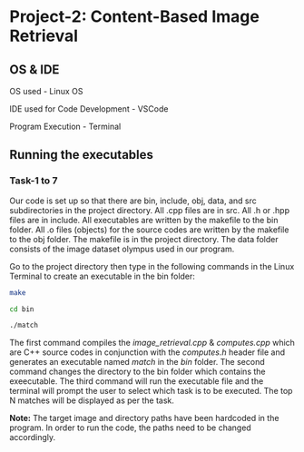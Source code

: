 
# Project-2: Content-Based Image Retrieval 

## **OS & IDE**

OS used - Linux OS

IDE used for Code Development - VSCode

Program Execution - Terminal 

## **Running the executables**

### **Task-1 to 7**

Our code is set up so that there are bin, include, obj, data, and src subdirectories in the project directory. All .cpp files are in src.  All .h or .hpp files are in include. All executables are written by the makefile to the bin folder. All .o files (objects) for the source codes are written by the makefile to the obj folder. The makefile is in the project directory. The data folder consists of the image dataset olympus used in our program. 

Go to the project directory then type in the following commands in the Linux Terminal to create an executable in the bin folder:

```bash
make

cd bin

./match 
```

The first command compiles the *image_retrieval.cpp* & *computes.cpp* which are C++ source codes in conjunction with the *computes.h* header file and generates an executable named *match* in the *bin* folder. The second command changes the directory to the bin folder which contains the exeecutable. The third command will run the executable file and the terminal will prompt the user to select which task is to be executed. The top N matches will be displayed as per the task.  

**Note:** The target image and directory paths have been hardcoded in the program. In order to run the code, the paths need to be changed accordingly.  

